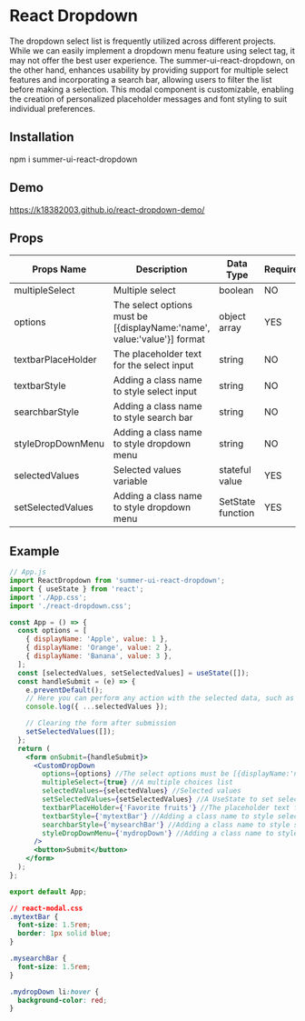 # React Dropdown

<p>The dropdown select list is frequently utilized across different projects. While we can easily implement a dropdown menu feature using select tag, it may not offer the best user experience. The summer-ui-react-dropdown, on the other hand, enhances usability by providing support for multiple select features and incorporating a search bar, allowing users to filter the list before making a selection. This modal component is customizable, enabling the creation of personalized placeholder messages and font styling to suit individual preferences.</p>

## Installation

npm i summer-ui-react-dropdown

## Demo

https://k18382003.github.io/react-dropdown-demo/

## Props

| Props Name         | Description                                                             | Data Type         | Required |
| ------------------ | ----------------------------------------------------------------------- | ----------------- | -------- |
| multipleSelect     | Multiple select                                                         | boolean           | NO       |
| options            | The select options must be [{displayName:'name', value:'value'}] format | object array      | YES      |
| textbarPlaceHolder | The placeholder text for the select input                               | string            | NO       |
| textbarStyle       | Adding a class name to style select input                               | string            | NO       |
| searchbarStyle     | Adding a class name to style search bar                                 | string            | NO       |
| styleDropDownMenu  | Adding a class name to style dropdown menu                              | string            | NO       |
| selectedValues     | Selected values variable                                                | stateful value    | YES      |
| setSelectedValues  | Adding a class name to style dropdown menu                              | SetState function | YES      |

## Example

```jsx
// App.js
import ReactDropdown from 'summer-ui-react-dropdown';
import { useState } from 'react';
import './App.css';
import './react-dropdown.css';

const App = () => {
  const options = [
    { displayName: 'Apple', value: 1 },
    { displayName: 'Orange', value: 2 },
    { displayName: 'Banana', value: 3 },
  ];
  const [selectedValues, setSelectedValues] = useState([]);
  const handleSubmit = (e) => {
    e.preventDefault();
    // Here you can perform any action with the selected data, such as sending it to a server
    console.log({ ...selectedValues });

    // Clearing the form after submission
    setSelectedValues([]);
  };
  return (
    <form onSubmit={handleSubmit}>
      <CustomDropDown
        options={options} //The select options must be [{displayName:'name', value:'value'}] format
        multipleSelect={true} //A multiple choices list
        selectedValues={selectedValues} //Selected values
        setSelectedValues={setSelectedValues} //A UseState to set selectedValues variable
        textbarPlaceHolder={'Favorite fruits'} //The placeholder text for the select input
        textbarStyle={'mytextBar'} //Adding a class name to style select input
        searchbarStyle={'mysearchBar'} //Adding a class name to style search bar
        styleDropDownMenu={'mydropDown'} //Adding a class name to style dropdown menu
      />
      <button>Submit</button>
    </form>
  );
};

export default App;
```

```css
// react-modal.css
.mytextBar {
  font-size: 1.5rem;
  border: 1px solid blue;
}

.mysearchBar {
  font-size: 1.5rem;
}

.mydropDown li:hover {
  background-color: red;
}
```
